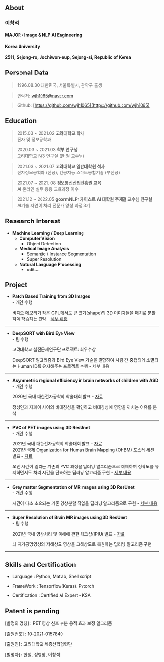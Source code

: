 ## About
### 이창석
#### MAJOR : Image & NLP AI Engineering  
#### Korea University  
#### 2511, Sejong-ro, Jochiwon-eup, Sejong-si, Republic of Korea  

## Personal Data
> 1996.08.30 대한민국, 서울특별시, 관악구 출생

> 연락처: wjh1065@naver.com

> Github: [https://github.com/wjh1065](https://github.com/wjh1065)



## Education

> 2015.03 ~ 2021.02 **고려대학교 학사**  
> 전자 및 정보공학과

> 2020.03 ~ 2021.03 **학부 연구생**  
> 고려대학교 Ni3 연구실 (한 철 교수님)

> 2021.03 ~ 2021.07 **고려대학교 일반대학원 석사**  
> 전자정보공학과 (전공), 인공지능 스마트융합기술 (부전공)

> 2021.07 ~ 2021. 08 **정보통신산업진흥원 교육**  
> AI 온라인 실무 응용 교육과정 이수

> 2021.12 ~ 2022.05 **goormNLP: 카이스트 AI 대학원 주재걸 교수님 연구실**  
> AI기술 자연어 처리 전문가 양성 과정 3기



## Research Interest
- **Machine Learning / Deep Learning**
    - **Computer Vision**
        - Object Detection
    - **Medical Image Analysis**
        - Semantic / Instance Segmentation
        - Super Resolution
    - **Natural Language Processing** 
        - edit....



## Project
- **Patch Based Training from 3D Images**  
    \- 개인 수행
    
    비디오 메모리가 작은 GPU에서도 큰 크기(shape)의 3D 이미지들을 패치로 분할하여 학습하는 전략 - [세부 내용](https://wjh1065.github.io/project/3D-이미지-패치-학습/)

---

- **DeepSORT with Bird Eye View**  
    \- 팀 수행

    고려대학교 실전문제연구단 프로젝트: 최우수상

    DeepSORT 알고리즘과 Bird Eye View 기술을 결합하여 사람 간 중첩되어 소멸되는 Human ID를 유지해주는 프로젝트 수행 - [세부 내용](https://github.com/wjh1065/DeepSORT-with-Bird-Eye-View)

---

- **Asymmetric regional efficiency in brain networks of children with ASD**  
    \- 개인 수행

    2020년 국내 대한전자공학회 학술대회 발표 - [자료](https://docs.google.com/document/d/1yTypzubBaEpFEyvPjvWv3GUEmFFgHkAY/edit?usp=sharing&ouid=100968520414242450367&rtpof=true&sd=true)

    정상인과 자폐아 사이의 비대칭성을 확인하고 비대칭성에 영향을 끼치는 이유를 분석

---

- **PVC of PET images using 3D ResUnet**  
    \- 개인 수행

    2021년 국내 대한전자공학회 학술대회 발표 - [자료](https://drive.google.com/file/d/1DUi_a2rvAgi21ji3pNr5H6ZQ9cSARquX/view?usp=sharing)  
    2021년 국제 Organization for Human Brain Mapping (OHBM) 포스터 세션 발표 - [자료](https://drive.google.com/file/d/1WxfQTBUNqNVi1C0ccTvI-YtAq4s6_uJc/view?usp=sharing)

    오랜 시간이 걸리는 기존의 PVC 과정을 딥러닝 알고리즘으로 대체하여 정확도를 유지하면서도 처리 시간을 단축하는 딥러닝 알고리즘 구현 - [세부 내용](https://github.com/wjh1065/PVC-of-PET-images-using-3D-ResUnet)

---

- **Grey matter Segmentation of MR images using 3D ResUnet**  
    \- 개인 수행

    시간이 다소 소요되는 기존 영상분할 작업을 딥러닝 알고리즘으로 구현 - [세부 내용](https://github.com/wjh1065/Gray-matter-segmentation-of-MR-images-Using-3D-ResUnet)

---

- **Super Resolution of Brain MR images using 3D ResUnet**  
    \- 팀 수행

    2021년 국내 영상처리 및 이해에 관한 워크샵(IPIU) 발표 - [자료](https://drive.google.com/file/d/1O4ilcxgErwZIlye9gKk1QX9Dj3INmV_D/view?usp=sharing)

    뇌 자기공명영상의 저해상도 영상을 고해상도로 복원하는 딥러닝 알고리즘 구현

---

## Skills and Certification
- Language : Python, Matlab, Shell script

- FrameWork : Tensorflow(Keras), Pytorch

- Certification : Certified AI Expert - KSA



## Patent is pending
[발명의 명칭] : PET 영상 신호 부분 용적 효과 보정 알고리즘

[출원번호] : 10-2021-0157840

[출원인] : 고려대학교 세종산학협련단

[빌명자] : 한철, 정병창, 이창석

